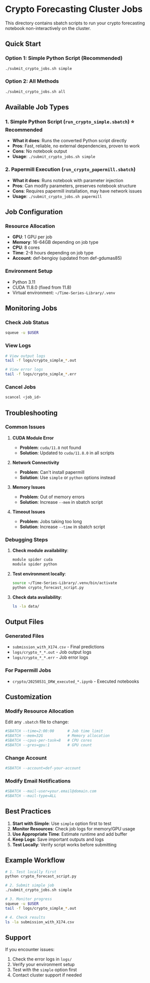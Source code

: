 # Crypto Forecasting Cluster Jobs

This directory contains sbatch scripts to run your crypto forecasting notebook non-interactively on the cluster.

## Quick Start

### Option 1: Simple Python Script (Recommended)
```bash
./submit_crypto_jobs.sh simple
```

### Option 2: All Methods
```bash
./submit_crypto_jobs.sh all
```

## Available Job Types

### 1. Simple Python Script (`run_crypto_simple.sbatch`) ⭐ **Recommended**
- **What it does**: Runs the converted Python script directly
- **Pros**: Fast, reliable, no external dependencies, proven to work
- **Cons**: No notebook output
- **Usage**: `./submit_crypto_jobs.sh simple`

### 2. Papermill Execution (`run_crypto_papermill.sbatch`)
- **What it does**: Runs notebook with parameter injection
- **Pros**: Can modify parameters, preserves notebook structure
- **Cons**: Requires papermill installation, may have network issues
- **Usage**: `./submit_crypto_jobs.sh papermill`

## Job Configuration

### Resource Allocation
- **GPU**: 1 GPU per job
- **Memory**: 16-64GB depending on job type
- **CPU**: 8 cores
- **Time**: 2-8 hours depending on job type
- **Account**: def-bengioy (updated from def-gdumas85)

### Environment Setup
- Python 3.11
- CUDA 11.8.0 (fixed from 11.8)
- Virtual environment: `~/Time-Series-Library/.venv`

## Monitoring Jobs

### Check Job Status
```bash
squeue -u $USER
```

### View Logs
```bash
# View output logs
tail -f logs/crypto_simple_*.out

# View error logs  
tail -f logs/crypto_simple_*.err
```

### Cancel Jobs
```bash
scancel <job_id>
```

## Troubleshooting

### Common Issues

1. **CUDA Module Error**
   - **Problem**: `cuda/11.8` not found
   - **Solution**: Updated to `cuda/11.8.0` in all scripts

2. **Network Connectivity**
   - **Problem**: Can't install papermill
   - **Solution**: Use `simple` or `python` options instead

3. **Memory Issues**
   - **Problem**: Out of memory errors
   - **Solution**: Increase `--mem` in sbatch script

4. **Timeout Issues**
   - **Problem**: Jobs taking too long
   - **Solution**: Increase `--time` in sbatch script

### Debugging Steps

1. **Check module availability**:
   ```bash
   module spider cuda
   module spider python
   ```

2. **Test environment locally**:
   ```bash
   source ~/Time-Series-Library/.venv/bin/activate
   python crypto_forecast_script.py
   ```

3. **Check data availability**:
   ```bash
   ls -la data/
   ```

## Output Files

### Generated Files
- `submission_with_X174.csv` - Final predictions
- `logs/crypto_*_*.out` - Job output logs
- `logs/crypto_*_*.err` - Job error logs

### For Papermill Jobs
- `crypto/20250531_DRW_executed_*.ipynb` - Executed notebooks

## Customization

### Modify Resource Allocation
Edit any `.sbatch` file to change:
```bash
#SBATCH --time=2:00:00      # Job time limit
#SBATCH --mem=32G           # Memory allocation
#SBATCH --cpus-per-task=8   # CPU cores
#SBATCH --gres=gpu:1        # GPU count
```

### Change Account
```bash
#SBATCH --account=def-your-account
```

### Modify Email Notifications
```bash
#SBATCH --mail-user=your.email@domain.com
#SBATCH --mail-type=ALL
```

## Best Practices

1. **Start with Simple**: Use `simple` option first to test
2. **Monitor Resources**: Check job logs for memory/GPU usage
3. **Use Appropriate Time**: Estimate runtime and add buffer
4. **Keep Logs**: Save important outputs and logs
5. **Test Locally**: Verify script works before submitting

## Example Workflow

```bash
# 1. Test locally first
python crypto_forecast_script.py

# 2. Submit simple job
./submit_crypto_jobs.sh simple

# 3. Monitor progress
squeue -u $USER
tail -f logs/crypto_simple_*.out

# 4. Check results
ls -la submission_with_X174.csv
```

## Support

If you encounter issues:
1. Check the error logs in `logs/`
2. Verify your environment setup
3. Test with the `simple` option first
4. Contact cluster support if needed 